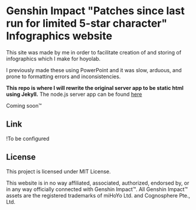 # Genshin Impact "Patches since last run for limited 5-star character" Infographics website
This site was made by me in order to facilitate creation of and storing of infographics which I make for hoyolab.

I previously made these using PowerPoint and it was slow, arduous, and prone to
formatting errors and inconsistencies.

**This repo is where I will rewrite the original server app to be static html using Jekyll.**
The node.js server app can be found [here](https://github.com/FuyuKappa/giiws-nodejs/)

Coming soon:tm:

## Link
!To be configured

## License
This project is licensed under MIT License.

This website is in no way affiliated, associated, authorized, endorsed by, or
in any way officially connected with Genshin Impact™. All Genshin Impact™ assets
are the registered trademarks of miHoYo Ltd. and Cognosphere Pte., Ltd.
